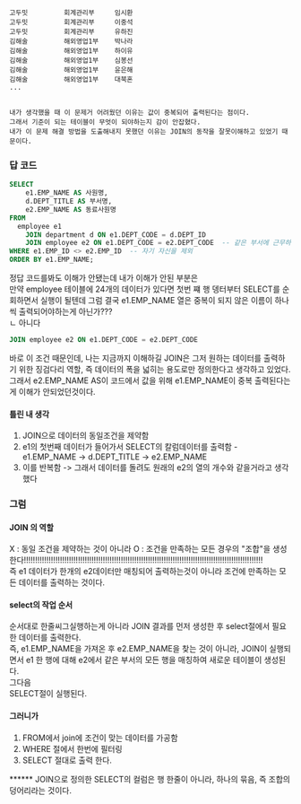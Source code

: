     고두밋         회계관리부     임시환  
    고두밋         회계관리부     이중석  
    고두밋         회계관리부     유하진  
    김해술         해외영업1부    박나라  
    김해술         해외영업1부    하이유  
    김해술         해외영업1부    심봉선  
    김해술         해외영업1부    윤은해  
    김해술         해외영업1부    대북혼  
    ...


    내가 생각했을 때 이 문제거 어려웠던 이유는 값이 중복되어 출력된다는 점이다.
    그래서 기준이 되는 테이블이 무엇이 되야하는지 감이 안잡혔다.  
    내가 이 문제 해결 방법을 도출해내지 못했던 이유는 JOIN의 동작을 잘못이해하고 있었기 때문이다.  

### 답 코드
```sql
SELECT 
    e1.EMP_NAME AS 사원명, 
    d.DEPT_TITLE AS 부서명, 
    e2.EMP_NAME AS 동료사원명
FROM
  employee e1
    JOIN department d ON e1.DEPT_CODE = d.DEPT_ID
    JOIN employee e2 ON e1.DEPT_CODE = e2.DEPT_CODE  -- 같은 부서에 근무하는 직원 매칭
WHERE e1.EMP_ID <> e2.EMP_ID  -- 자기 자신을 제외
ORDER BY e1.EMP_NAME;
```
정답 코드를봐도 이해가 안됐는데 내가 이해가 안된 부분은  
만약 employee 테이블에 24개의 데이터가 있다면 첫번 쨰 행 뎅터부터 SELECT를 순회하면서 실행이 될텐데 그럼 결국 
 e1.EMP_NAME 열은 중복이 되지 않은 이름이 하나씩 출력되어야하는게 아닌가???  
 ㄴ 아니다

```sql
JOIN employee e2 ON e1.DEPT_CODE = e2.DEPT_CODE
```
바로 이 조건 때문인데, 나는 지금까지 이해하길 JOIN은 그저 원하는 데이터를 출력하기 위한 징검다리 역할, 즉 데이터의 폭을 넓히는 용도로만 정의한다고 생각하고 있었다.  
그래서  e2.EMP_NAME AS이 코드에서 값을 위해 e1.EMP_NAME이 중복 출력된다는게 이해가 안되었던것이다.


#### 틀린 내 생각
1. JOIN으로 데이터의 동일조건을 제약함
2. e1의 첫번째 데이터가 들어가서 SELECT의 칼럼데이터를 출력함 - e1.EMP_NAME -> d.DEPT_TITLE -> e2.EMP_NAME
3. 이를 반복함
-> 그래서 데이터를 돌려도 원래의 e2의 열의 개수와 같을거라고 생각했다

### 그럼
#### JOIN 의 역할  
X : 동일 조건을 제약하는 것이 아니라
O : 조건을 만족하는 모든 경우의 "조합"을 생성한다!!!!!!!!!!!!!!!!!!!!!!!!!!!!!!!!!!!!!!!!!!!!!!!!!!!!!!!!!!!!!!!!!!!!!!!!!!!!!!!!!!!!!!!!!!!!!!!!!!!!!!!!!!  
즉 e1 데이터가 한개의 e2데이터만 매칭되어 출력하는것이 아니라 조건에 만족하는 모든 데이터를 출력하는 것이다.

#### select의 작업 순서
순서대로 한줄씨그실행하는게 아니라 JOIN 결과를 먼저 생성한 후 select절에서 필요한 데이터를 출력한다.  
즉, e1.EMP_NAME을 가져온 후 e2.EMP_NAME을 찾는 것이 아니라,
JOIN이 실행되면서 e1 한 행에 대해 e2에서 같은 부서의 모든 행을 매칭하여 새로운 테이블이 생성된다.  
그다음  
SELECT절이 실행된다.  

#### 그러니가
1. FROM에서 join에 조건이 맞는 데이터를 가공함
2. WHERE 절에서 한번에 필터링
3. SELECT 절대로 출력
   한다.


****** JOIN으로 정의한 SELECT의 컬럼은 행 한줄이 아니라, 하나의 묶음, 즉 조합의 덩어리라는 것이다.
